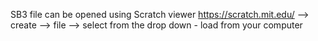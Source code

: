 SB3 file can be opened using Scratch viewer
https://scratch.mit.edu/ --> create --> file --> select from the drop down - load from your computer
